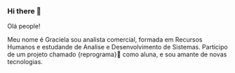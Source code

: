 ### Hi there 👋

Olá people! 

Meu nome é Graciela sou analista comercial, formada em Recursos Humanos e estudande de Analise e Desenvolvimento de Sistemas. Participo de um projeto chamado {reprograma}:purple_heart:  como aluna, e sou amante de novas tecnologias.  

<!--
**GraciLopes/GraciLopes** is a ✨ _special_ ✨ repository because its `README.md` (this file) appears on your GitHub profile.

Here are some ideas to get you started:

- 🔭 I’m currently working on ...
- 🌱 I’m currently learning ...
- 👯 I’m looking to collaborate on ...
- 🤔 I’m looking for help with ...
- 💬 Ask me about ...
- 📫 How to reach me: ...
- 😄 Pronouns: ...
- ⚡ Fun fact: ...
--> 
